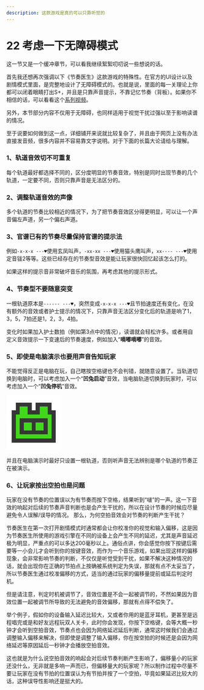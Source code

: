 ```yaml
---
description: 这款游戏是真的可以只靠听觉的
---
```


# 22 考虑一下无障碍模式

这一节又是一个缓冲章节，可以看我继续絮絮叨叨说一些想说的话。

首先我还想再次强调以下《节奏医生》这款游戏的特殊性。在官方的UI设计以及剧情模式里面，是完整地设计了无障碍模式的。也就是说，里面的每一关理论上你都可以闭着眼睛打出S+，并且是只靠声音提示，不靠记忆节奏（背板）。如果你不相信的话，可以看看这个[系列视频](https://www.bilibili.com/video/BV1iK4y1d7cY)。

另外，本节部分内容不仅用于无障碍，也同样适用于视觉干扰过强以至于影响读谱的情况。

至于说要如何做到这一点，详细铺开来说就比较复杂了，并且由于网页上没有办法直接发音频，很多内容并不容易靠文字说明。对于下面的长篇大论请给与理解。

### 1、轨道音效切不可重复

每个轨道最好都选择不同的，区分度明显的节奏音效，特别是同时出现节奏的几个轨道，一定要不同，否则只靠声音是无法区分的。

### 2、调整轨道音效的声像

多个轨道的节奏比较相近的情况下，为了把节奏音效区分得更明显，可以让一个声音偏左声道，另一个偏右声道。

### 3、官谱已有的节奏尽量保持官谱的提示法

例如`-x-x-x ---♥`使用玄凤叫声，`-xx-xx ---♥`使用猫头鹰叫声，`xx---- ---♥`使用定音钹2等等。这些已经存在的节奏型音效是能让玩家很快回忆起该怎么打的。

如果这样的提示音非常破坏音乐的氛围，再考虑其他的提示形式。

### 4、节奏型不要随意突变

一根轨道原本是`------ ---♥`，突然变成`-x-x-x ---♥`且节拍速度还有变化，在没有额外的音效或者护士提示的情况下，只靠声音无法区分变化后的轨道是响了1，3，5，7拍还是1，2，3，4拍。

变化时如果加入护士数拍（例如第3点中的情况），读谱就会轻松许多。或者用自定义音效提示一下变速后的节奏速度，例如加入“**嘀嘟嘀嘟**”的音效。

### 5、即使是电脑演示也要用声音告知玩家

不能觉得反正是电脑在玩，自己瞎按空格键也不会判错，就随意设置了。当轨道切换到电脑时，可以考虑加入一个“**凹兔启动**”音效，当电脑轨道切换到玩家时，可以考虑加入一个“**凹兔停机**”音效。

![&#x6211;&#x5C31;&#x662F;&#x51F9;&#x5154;](../.gitbook/assets/22-01.png)

并且在电脑演示时最好只设置一根轨道，否则听声音无法辨别是哪个轨道的节奏正在被演示。

### 6、让玩家按出空拍也是问题

玩家在没有节奏的位置误以为有节奏而按下空格，结果听到“啵”的一声。这一下音效的响起对后续的节奏声音判断也是会产生干扰的，所以在设计节奏的时候应尽量避免令人误解/误导的情况。 那么，为何空拍音效会对节奏的判断产生干扰？

节奏医生在第一次打开剧情模式时通常都会让你校准你的视觉和输入偏移，这是因为节奏医生所使用的游戏引擎在不同的设备上会产生不同的延迟，尤其是声音延迟极为明显，严重点的可以多达200毫秒以上。通俗点讲，你会感觉你按下按键后需要等一小会儿才会听到你的按键音效，而作为一个音乐游戏，如果出现这样的偏移现象，会非常影响节奏的判断，不仅仅是听觉受到干扰，如果不解决这种情况的话，就会出现你在正确的节拍点上按确被系统判定为失误，那就有点不太妥当了，所以节奏医生通过校准偏移的方式，适当的通过玩家的偏移量提前或延后判定时机。

但是请注意，判定时机被调节了，音效位置是不会一起被调节的，不然如果因为音效位置一起被调节所导致的无法避免的音效偏移，那就有点得不偿失了。

举个例子，假如你的设备输入延迟比较大，又或者你用的是蓝牙耳机，更甚至是远程唱完或是和好友远程玩双人关卡，此时你会发现，你按下空格键，会等大概一秒钟才会听到空拍音效，节奏点也会因为网络延迟延后判断，通常这时候我们会通过调整输入偏移来解决，但即使是调整了输入偏移，你在按空拍的时候还是会因为网络延迟等原因延后一秒钟才会播放空拍音效。

这也就是为什么说空拍音效的响起会对后续节奏判断产生影响了，偏移量小的玩家还没什么，无非就是多响一声而已，但偏移量大的玩家呢？所以制作过程中尽量不要让玩家在没有节拍的位置误认为有节拍并按了一个空拍，毕竟如果延迟比较大的话，这种误导性影响还是挺大的。

